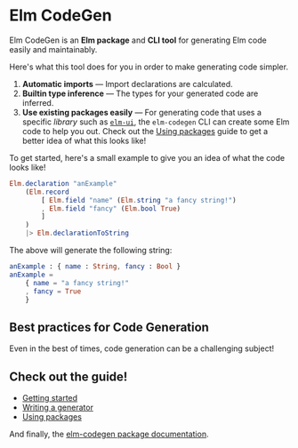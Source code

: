 # Elm CodeGen

Elm CodeGen is an **Elm package** and **CLI tool** for generating Elm code easily and maintainably.

Here's what this tool does for you in order to make generating code simpler.

1. **Automatic imports** — Import declarations are calculated.
2. **Builtin type inference** — The types for your generated code are inferred.
3. **Use existing packages easily** — For generating code that uses a specific _library_ such as [`elm-ui`](https://package.elm-lang.org/packages/mdgriffith/elm-ui/1.1.8/), the `elm-codegen` CLI can create some Elm code to help you out.
   Check out the [Using packages](/guide/UsingPackages.md) guide to get a better idea of what this looks like!

To get started, here's a small example to give you an idea of what the code looks like!

```elm
Elm.declaration "anExample"
    (Elm.record
        [ Elm.field "name" (Elm.string "a fancy string!")
        , Elm.field "fancy" (Elm.bool True)
        ]
    )
    |> Elm.declarationToString
```

The above will generate the following string:

```elm
anExample : { name : String, fancy : Bool }
anExample =
    { name = "a fancy string!"
    , fancy = True
    }
```

## Best practices for Code Generation

Even in the best of times, code generation can be a challenging subject!

## Check out the guide!

- [Getting started](/guide/01_GettingStarted.md)
- [Writing a generator](/guide/WritingAGenerator.md)
- [Using packages](/guide/UsingPackages.md)

And finally, the [elm-codegen package documentation](https://elm-doc-preview.netlify.app/?repo=mdgriffith/elm-codegen).
